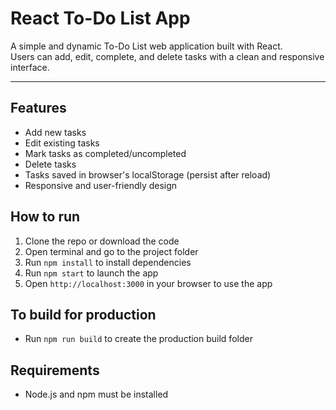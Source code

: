 

# React To-Do List App
A simple and dynamic To-Do List web application built with React.  
Users can add, edit, complete, and delete tasks with a clean and responsive interface.

---

## Features

- Add new tasks  
- Edit existing tasks  
- Mark tasks as completed/uncompleted  
- Delete tasks  
- Tasks saved in browser's localStorage (persist after reload)  
- Responsive and user-friendly design  


## How to run

1. Clone the repo or download the code  
2. Open terminal and go to the project folder  
3. Run `npm install` to install dependencies  
4. Run `npm start` to launch the app  
5. Open `http://localhost:3000` in your browser to use the app  

## To build for production

- Run `npm run build` to create the production build folder  

## Requirements

- Node.js and npm must be installed  


